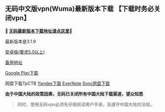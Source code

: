 ## 无码中文版vpn(Wuma)最新版本下载 【下载时务必关闭vpn】
**🔴 [无码最新版本下载地址请点这里](http://t.cn/RmCLeDz)🔴**

最新版本是3.1.9

[安卓版(要求5.0以上)](http://176.122.135.4/new/Wuma-git-3.2.1.apk)

[备用地址](https://dl0tgz6ee3upo.cloudfront.net/production/app/builds/025/471/088/original/8c94aac9ab0ffcb39dec33e7aae9f8fc/Wuma-git-3.2.0.apk) 

[Google Play下载](https://play.google.com/store/apps/details?id=com.muma.pn) 

网盘下载TpCTB
[Yandex下载](https://yadi.sk/d/frGj5K8d3UNQER) 
[EverNote](https://www.evernote.com/shard/s633/sh/06636b97-aae4-40e5-aa4e-85fdc1d81772/c946f0d147d37c3d1b7701d335978ad6) 
[Sync网盘下载](https://ln.sync.com/dl/9c3f10be0/7ihrejim-xtwzcczk-udqw-cxxrnxji) 

**由于中国大陆的政策因素，无码已关闭所有中国大陆下载渠道，望众知悉**
> 同时，使用无码vpn必须先仔细阅读用户手册，及遵守中国大陆的法规。



